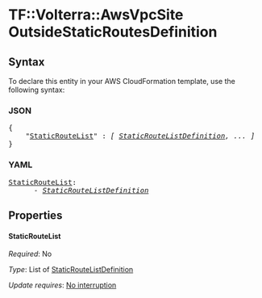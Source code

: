 # TF::Volterra::AwsVpcSite OutsideStaticRoutesDefinition

## Syntax

To declare this entity in your AWS CloudFormation template, use the following syntax:

### JSON

<pre>
{
    "<a href="#staticroutelist" title="StaticRouteList">StaticRouteList</a>" : <i>[ <a href="staticroutelistdefinition.md">StaticRouteListDefinition</a>, ... ]</i>
}
</pre>

### YAML

<pre>
<a href="#staticroutelist" title="StaticRouteList">StaticRouteList</a>: <i>
      - <a href="staticroutelistdefinition.md">StaticRouteListDefinition</a></i>
</pre>

## Properties

#### StaticRouteList

_Required_: No

_Type_: List of <a href="staticroutelistdefinition.md">StaticRouteListDefinition</a>

_Update requires_: [No interruption](https://docs.aws.amazon.com/AWSCloudFormation/latest/UserGuide/using-cfn-updating-stacks-update-behaviors.html#update-no-interrupt)


